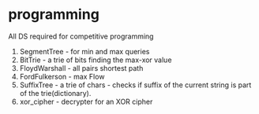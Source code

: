 # programming
All DS required for competitive programming

1. SegmentTree - for min and max queries
2. BitTrie - a trie of bits finding the max-xor value
3. FloydWarshall - all pairs shortest path
4. FordFulkerson - max Flow
5. SuffixTree - a trie of chars - checks if suffix of the current string is part of the trie(dictionary).
6. xor_cipher - decrypter for an XOR cipher